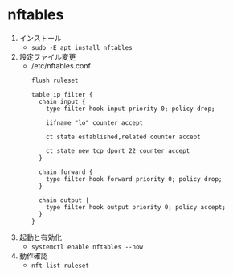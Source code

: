 nftables
===

1. インストール
	* `sudo -E apt install nftables`
2. 設定ファイル変更
	* /etc/nftables.conf
		```
		flush ruleset

		table ip filter {
		  chain input {
			type filter hook input priority 0; policy drop;

			iifname "lo" counter accept

			ct state established,related counter accept

			ct state new tcp dport 22 counter accept
		  }

		  chain forward {
			type filter hook forward priority 0; policy drop;
		  }

		  chain output {
			type filter hook output priority 0; policy accept;
		  }
		}
		```
3. 起動と有効化
	* `systemctl enable nftables --now`
4. 動作確認
	* `nft list ruleset`
